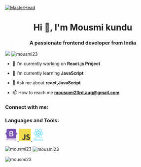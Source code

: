 
[![MasterHead](https://miro.medium.com/max/1400/1*KN7zbaWkbm5E71zZWfTf7A.gif)](https://rishavchanda.io)
<h1 align="center">Hi 👋, I'm Mousmi kundu</h1>
<h3 align="center">A passionate frontend developer from India</h3>
<img align="right alt="coding" width="400" src="https://c.tenor.com/w3APLkMuTX0AAAAM/computer-work.gif"

<p align="left"> <img src="https://komarev.com/ghpvc/?username=mousmi23&label=Profile%20views&color=0e75b6&style=flat" alt="mousmi23" /> </p>

- 🔭 I’m currently working on **React.js Project**

- 🌱 I’m currently learning **JavaScript**

- 💬 Ask me about **react,JavaScript**

- 📫 How to reach me **mousumi23rd.aug@gmail.com**

<h3 align="left">Connect with me:</h3>
<p align="left">
</p>

<h3 align="left">Languages and Tools:</h3>
<p align="left"> <a href="https://getbootstrap.com" target="_blank" rel="noreferrer"> <img src="https://raw.githubusercontent.com/devicons/devicon/master/icons/bootstrap/bootstrap-plain-wordmark.svg" alt="bootstrap" width="40" height="40"/> </a> <a href="https://developer.mozilla.org/en-US/docs/Web/JavaScript" target="_blank" rel="noreferrer"> <img src="https://raw.githubusercontent.com/devicons/devicon/master/icons/javascript/javascript-original.svg" alt="javascript" width="40" height="40"/> </a> <a href="https://reactjs.org/" target="_blank" rel="noreferrer"> <img src="https://raw.githubusercontent.com/devicons/devicon/master/icons/react/react-original-wordmark.svg" alt="react" width="40" height="40"/> </a> </p>

<p><img align="left" src="https://github-readme-stats.vercel.app/api/top-langs?username=mousmi23&show_icons=true&locale=en&layout=compact" alt="mousmi23" /></p>

<p>&nbsp;<img align="center" src="https://github-readme-stats.vercel.app/api?username=mousmi23&show_icons=true&locale=en" alt="mousmi23" /></p>

<p><img align="center" src="https://github-readme-streak-stats.herokuapp.com/?user=mousmi23&" alt="mousmi23" /></p>
